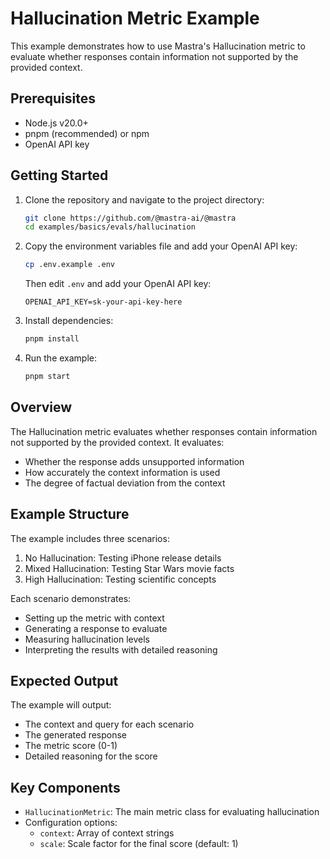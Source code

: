 # Hallucination Metric Example

This example demonstrates how to use Mastra's Hallucination metric to evaluate whether responses contain information not supported by the provided context.

## Prerequisites

- Node.js v20.0+
- pnpm (recommended) or npm
- OpenAI API key

## Getting Started

1. Clone the repository and navigate to the project directory:

   ```bash
   git clone https://github.com/@mastra-ai/@mastra
   cd examples/basics/evals/hallucination
   ```

2. Copy the environment variables file and add your OpenAI API key:

   ```bash
   cp .env.example .env
   ```

   Then edit `.env` and add your OpenAI API key:

   ```env
   OPENAI_API_KEY=sk-your-api-key-here
   ```

3. Install dependencies:

   ```bash
   pnpm install
   ```

4. Run the example:

   ```bash
   pnpm start
   ```

## Overview

The Hallucination metric evaluates whether responses contain information not supported by the provided context. It evaluates:

- Whether the response adds unsupported information
- How accurately the context information is used
- The degree of factual deviation from the context

## Example Structure

The example includes three scenarios:

1. No Hallucination: Testing iPhone release details
2. Mixed Hallucination: Testing Star Wars movie facts
3. High Hallucination: Testing scientific concepts

Each scenario demonstrates:

- Setting up the metric with context
- Generating a response to evaluate
- Measuring hallucination levels
- Interpreting the results with detailed reasoning

## Expected Output

The example will output:

- The context and query for each scenario
- The generated response
- The metric score (0-1)
- Detailed reasoning for the score

## Key Components

- `HallucinationMetric`: The main metric class for evaluating hallucination
- Configuration options:
  - `context`: Array of context strings
  - `scale`: Scale factor for the final score (default: 1)
